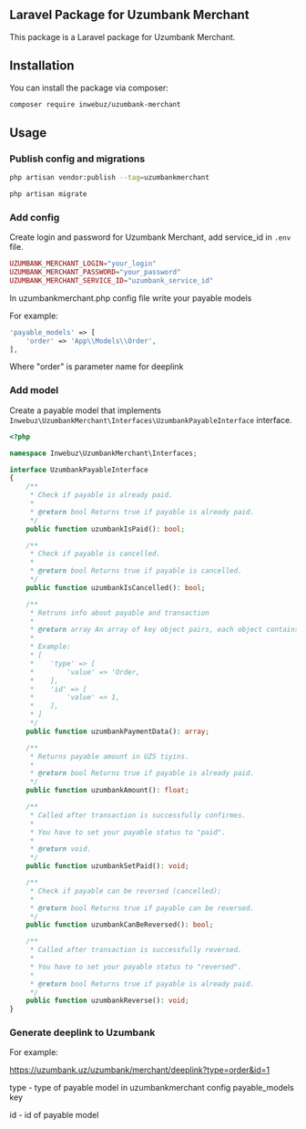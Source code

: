 ## Laravel Package for Uzumbank Merchant

This package is a Laravel package for Uzumbank Merchant.

## Installation

You can install the package via composer:

```bash
composer require inwebuz/uzumbank-merchant
```

## Usage

### Publish config and migrations

```bash
php artisan vendor:publish --tag=uzumbankmerchant
```

```bash
php artisan migrate
```

### Add config

Create login and password for Uzumbank Merchant, add service_id in `.env` file.

```php
UZUMBANK_MERCHANT_LOGIN="your_login"
UZUMBANK_MERCHANT_PASSWORD="your_password"
UZUMBANK_MERCHANT_SERVICE_ID="uzumbank_service_id"
```

In uzumbankmerchant.php config file write your payable models

For example:

```php
'payable_models' => [
    'order' => 'App\\Models\\Order',
],
```

Where "order" is parameter name for deeplink

### Add model

Create a payable model that implements `Inwebuz\UzumbankMerchant\Interfaces\UzumbankPayableInterface` interface.

```php
<?php

namespace Inwebuz\UzumbankMerchant\Interfaces;

interface UzumbankPayableInterface
{
    /**
     * Check if payable is already paid.
     *
     * @return bool Returns true if payable is already paid.
     */
    public function uzumbankIsPaid(): bool;

    /**
     * Check if payable is cancelled.
     *
     * @return bool Returns true if payable is cancelled.
     */
    public function uzumbankIsCancelled(): bool;

    /**
     * Retruns info about payable and transaction
     *
     * @return array An array of key object pairs, each object contains "value" key and value of that key.
     *
     * Example:
     * [
     *    'type' => [
     *        'value' => 'Order,
     *    ],
     *    'id' => [
     *        'value' => 1,
     *    ],
     * ]
     */
    public function uzumbankPaymentData(): array;

    /**
     * Returns payable amount in UZS tiyins.
     *
     * @return bool Returns true if payable is already paid.
     */
    public function uzumbankAmount(): float;

    /**
     * Called after transaction is successfully confirmes.
     *
     * You have to set your payable status to "paid".
     *
     * @return void.
     */
    public function uzumbankSetPaid(): void;

    /**
     * Check if payable can be reversed (cancelled);
     *
     * @return bool Returns true if payable can be reversed.
     */
    public function uzumbankCanBeReversed(): bool;

    /**
     * Called after transaction is successfully reversed.
     *
     * You have to set your payable status to "reversed".
     *
     * @return bool Returns true if payable is already paid.
     */
    public function uzumbankReverse(): void;
}
```

### Generate deeplink to Uzumbank

For example:

https://uzumbank.uz/uzumbank/merchant/deeplink?type=order&id=1

type - type of payable model in uzumbankmerchant config payable_models key

id - id of payable model
